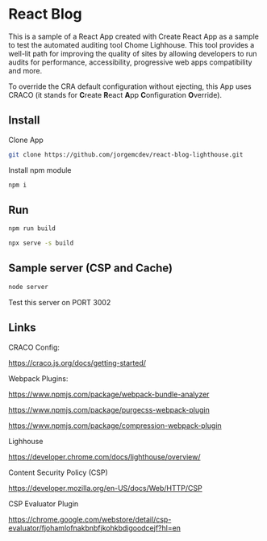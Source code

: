 # React Blog
This is a sample of a React App created with Create React App as a sample to test the automated auditing tool Chome Lighhouse.
This tool provides a well-lit path for improving the quality of sites by allowing developers to run audits for performance, accessibility, progressive web apps compatibility and more.

To override the CRA default configuration without ejecting, this App uses CRACO (it stands for <b>C</b>reate <b>R</b>eact <b>A</b>pp <b>C</b>onfiguration <b>O</b>verride).


## Install 

Clone App
```sh
git clone https://github.com/jorgemcdev/react-blog-lighthouse.git
```

Install npm module
```sh
npm i
```

## Run

```sh
npm run build
```

```sh
npx serve -s build
```

## Sample server (CSP and Cache)

```sh
node server
```
Test this server on PORT 3002


## Links
CRACO Config:

https://craco.js.org/docs/getting-started/


Webpack Plugins:

https://www.npmjs.com/package/webpack-bundle-analyzer

https://www.npmjs.com/package/purgecss-webpack-plugin

https://www.npmjs.com/package/compression-webpack-plugin


Lighhouse

https://developer.chrome.com/docs/lighthouse/overview/


Content Security Policy (CSP)

https://developer.mozilla.org/en-US/docs/Web/HTTP/CSP


CSP Evaluator Plugin

https://chrome.google.com/webstore/detail/csp-evaluator/fjohamlofnakbnbfjkohkbdigoodcejf?hl=en
